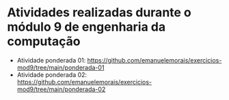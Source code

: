# Atividades realizadas durante o módulo 9 de engenharia da computação

- Atividade ponderada 01: https://github.com/emanuelemorais/exercicios-mod9/tree/main/ponderada-01
- Atividade ponderada 02: https://github.com/emanuelemorais/exercicios-mod9/tree/main/ponderada-02
